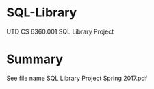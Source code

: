 # SQL-Library
UTD CS 6360.001 SQL Library Project

# Summary
See file name SQL Library Project Spring 2017.pdf
